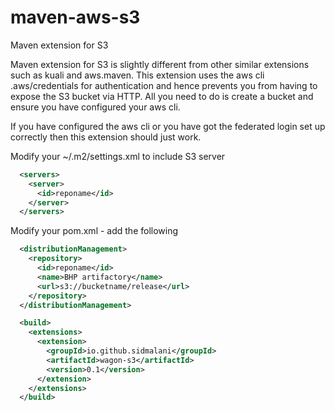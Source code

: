 # maven-aws-s3
Maven extension for S3

Maven extension for S3 is slightly different from other similar extensions such as kuali and aws.maven.
This extension uses the aws cli .aws/credentials for authentication and hence prevents you from having to expose the S3 bucket via HTTP. All you need to do is create a bucket and ensure you have configured your aws cli.

If you have configured the aws cli or you have got the federated login set up correctly then this extension should just work.

Modify your ~/.m2/settings.xml to include S3 server

```xml
  <servers>
    <server>
      <id>reponame</id>
    </server> 
  </servers>
```

Modify your pom.xml - add the following

```xml
  <distributionManagement>
    <repository>
      <id>reponame</id>
      <name>BHP artifactory</name>
      <url>s3://bucketname/release</url>
    </repository>
  </distributionManagement>

  <build>
    <extensions>
      <extension>
        <groupId>io.github.sidmalani</groupId>
        <artifactId>wagon-s3</artifactId>
        <version>0.1</version>
      </extension>
    </extensions>
  </build>
```
